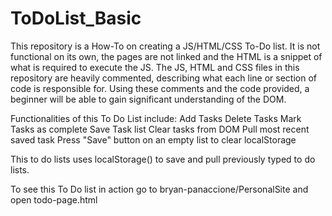 # ToDoList_Basic
This repository is a How-To on creating a JS/HTML/CSS To-Do list. It is not functional on its own, the pages are not linked and the HTML is a snippet of what is required to execute the JS.  The JS, HTML and CSS files in this repository are heavily commented, describing what each line or section of code is responsible for. Using these comments and the code provided, a beginner will be able to gain significant understanding of the DOM.

Functionalities of this To Do List include:
Add Tasks
Delete Tasks
Mark Tasks as complete
Save Task list
Clear tasks from DOM
Pull most recent saved task
Press "Save" button on an empty list to clear localStorage

This to do lists uses localStorage() to save and pull previously typed to do lists.

To see this To Do list in action go to bryan-panaccione/PersonalSite and open todo-page.html
